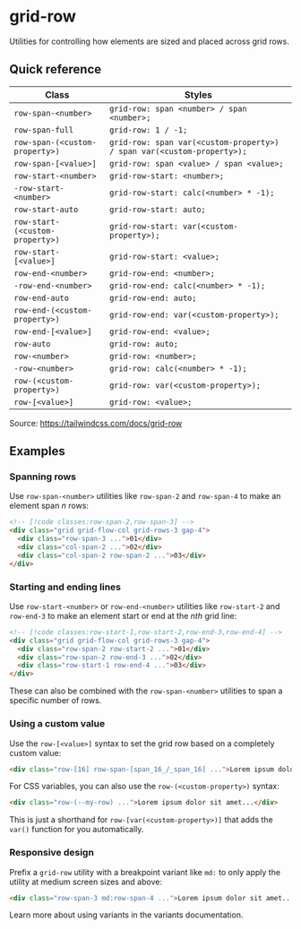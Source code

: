 # grid-row

Utilities for controlling how elements are sized and placed across grid rows.

## Quick reference

| Class | Styles |
|---|---|
| `row-span-<number>` | `grid-row: span <number> / span <number>;` |
| `row-span-full` | `grid-row: 1 / -1;` |
| `row-span-(<custom-property>)` | `grid-row: span var(<custom-property>) / span var(<custom-property>);` |
| `row-span-[<value>]` | `grid-row: span <value> / span <value>;` |
| `row-start-<number>` | `grid-row-start: <number>;` |
| `-row-start-<number>` | `grid-row-start: calc(<number> * -1);` |
| `row-start-auto` | `grid-row-start: auto;` |
| `row-start-(<custom-property>)` | `grid-row-start: var(<custom-property>);` |
| `row-start-[<value>]` | `grid-row-start: <value>;` |
| `row-end-<number>` | `grid-row-end: <number>;` |
| `-row-end-<number>` | `grid-row-end: calc(<number> * -1);` |
| `row-end-auto` | `grid-row-end: auto;` |
| `row-end-(<custom-property>)` | `grid-row-end: var(<custom-property>);` |
| `row-end-[<value>]` | `grid-row-end: <value>;` |
| `row-auto` | `grid-row: auto;` |
| `row-<number>` | `grid-row: <number>;` |
| `-row-<number>` | `grid-row: calc(<number> * -1);` |
| `row-(<custom-property>)` | `grid-row: var(<custom-property>);` |
| `row-[<value>]` | `grid-row: <value>;` |

Source: https://tailwindcss.com/docs/grid-row

## Examples

### Spanning rows

Use `row-span-<number>` utilities like `row-span-2` and `row-span-4` to make an element span _n_ rows:

```html
<!-- [!code classes:row-span-2,row-span-3] -->
<div class="grid grid-flow-col grid-rows-3 gap-4">
  <div class="row-span-3 ...">01</div>
  <div class="col-span-2 ...">02</div>
  <div class="col-span-2 row-span-2 ...">03</div>
</div>
```

### Starting and ending lines

Use `row-start-<number>` or `row-end-<number>` utilities like `row-start-2` and `row-end-3` to make an element start or end at the _nth_ grid line:

```html
<!-- [!code classes:row-start-1,row-start-2,row-end-3,row-end-4] -->
<div class="grid grid-flow-col grid-rows-3 gap-4">
  <div class="row-span-2 row-start-2 ...">01</div>
  <div class="row-span-2 row-end-3 ...">02</div>
  <div class="row-start-1 row-end-4 ...">03</div>
</div>
```

These can also be combined with the `row-span-<number>` utilities to span a specific number of rows.

### Using a custom value

Use the `row-[<value>]` syntax to set the grid row based on a completely custom value:

```html
<div class="row-[16] row-span-[span_16_/_span_16] ...">Lorem ipsum dolor sit amet...</div>
```

For CSS variables, you can also use the `row-(<custom-property>)` syntax:

```html
<div class="row-(--my-row) ...">Lorem ipsum dolor sit amet...</div>
```

This is just a shorthand for `row-[var(<custom-property>)]` that adds the `var()` function for you automatically.

### Responsive design

Prefix a `grid-row` utility with a breakpoint variant like `md:` to only apply the utility at medium screen sizes and above:

```html
<div class="row-span-3 md:row-span-4 ...">Lorem ipsum dolor sit amet...</div>
```

Learn more about using variants in the variants documentation.
